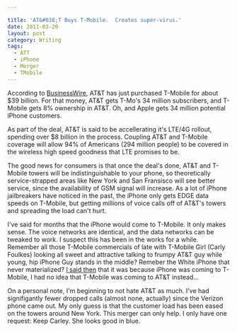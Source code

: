 ```yaml
---

title: 'AT&#038;T Buys T-Mobile.  Creates super-virus.'
date: 2011-03-20
layout: post
category: Writing
tags:
  - ATT
  - iPhone
  - Merger
  - TMobile
---
```



According to <a href="http://www.businesswire.com/news/home/20110320005040/en/ATT-Acquire-T-Mobile-USA-Deutsche-Telekom" target="_blank">BusinessWire</a>, AT&T has just purchased T-Mobile for about $39 billion. For that money, AT&T gets T-Mo's 34 million subscribers, and T-Mobile gets 8% ownership in AT&T.  Oh, and Apple gets 34 million potential iPhone customers.
<!-- more --> 
As part of the deal, AT&T is said to be accellerating it's LTE/4G rollout, spending over $8 billion in the process.  Coupling AT&T and T-Mobile coverage will allow 94% of Americans (294 million people) to be covered in the wireless high speed goodness that LTE promises to be.  

The good news for consumers is that once the deal's done, AT&T and T-Mobile towers will be indistinguishable to your phone, so theoretically service-strapped areas like New York and San Fransisco will see better service, since the availability of GSM signal will increase.  As a lot of iPhone jailbreakers have noticed in the past, the iPhone only gets EDGE data speeds on T-Mobile, but getting millions of voice calls off of AT&T's towers and spreading the load can't hurt.

I've said for months that the iPhone would come to T-Mobile.  It only makes sense.  The voice networks are identical, and the data networks can be tweaked to work.  I suspect this has been in the works for a while.  Remember all those T-Mobile commercials of late with T-Mobile Girl (Carly Foulkes) looking all sweet and attractive talking to frumpy AT&T guy while young, hip iPhone Guy stands in the middle?  Remeber the White iPhone that never materialized? <a href="/blog/2010/6/23/the-white-iphone-conspiracy.html" target="_blank">I said then</a> that it was because iPhone was coming to T-Mobile, I had no idea that T-Mobile was coming to AT&T instead&#8230;

On a personal note, I'm beginning to not hate AT&T as much.  I've had signifigantly fewer dropped calls (almost none, actually) since the Verizon phone came out.  My only guess is that the customer load has been eased on the towers around New York.  This merger can only help.  I only have one request:  Keep Carley.  She looks good in blue.
